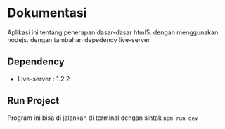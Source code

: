 # Dokumentasi

Aplikasi ini tentang penerapan dasar-dasar html5. dengan menggunakan nodejs. dengan tambahan depedency live-server

## Dependency
- Live-server : 1.2.2

## Run Project
Program ini bisa di jalankan di terminal dengan sintak ```npm run dev```